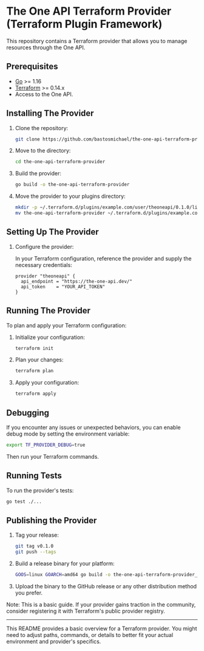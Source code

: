 # The One API Terraform Provider (Terraform Plugin Framework)

This repository contains a Terraform provider that allows you to manage resources through the One API.

## Prerequisites

- [Go](https://golang.org/doc/install) >= 1.16
- [Terraform](https://www.terraform.io/downloads.html) >= 0.14.x
- Access to the One API.

## Installing The Provider

1. Clone the repository:
   ```bash
   git clone https://github.com/bastosmichael/the-one-api-terraform-provider.git
   ```

2. Move to the directory:
   ```bash
   cd the-one-api-terraform-provider
   ```

3. Build the provider:
   ```bash
   go build -o the-one-api-terraform-provider
   ```

4. Move the provider to your plugins directory:
   ```bash
   mkdir -p ~/.terraform.d/plugins/example.com/user/theoneapi/0.1.0/linux_amd64
   mv the-one-api-terraform-provider ~/.terraform.d/plugins/example.com/user/theoneapi/0.1.0/linux_amd64
   ```

## Setting Up The Provider

1. Configure the provider:

   In your Terraform configuration, reference the provider and supply the necessary credentials:

   ```hcl
   provider "theoneapi" {
     api_endpoint = "https://the-one-api.dev/"
     api_token    = "YOUR_API_TOKEN"
   }
   ```

## Running The Provider

To plan and apply your Terraform configuration:

1. Initialize your configuration:

   ```bash
   terraform init
   ```

2. Plan your changes:

   ```bash
   terraform plan
   ```

3. Apply your configuration:

   ```bash
   terraform apply
   ```

## Debugging

If you encounter any issues or unexpected behaviors, you can enable debug mode by setting the environment variable:

```bash
export TF_PROVIDER_DEBUG=true
```

Then run your Terraform commands.

## Running Tests

To run the provider's tests:

```bash
go test ./...
```

## Publishing the Provider

1. Tag your release:

   ```bash
   git tag v0.1.0
   git push --tags
   ```

2. Build a release binary for your platform:

   ```bash
   GOOS=linux GOARCH=amd64 go build -o the-one-api-terraform-provider_v0.1.0
   ```

3. Upload the binary to the GitHub release or any other distribution method you prefer.

Note: This is a basic guide. If your provider gains traction in the community, consider registering it with Terraform's public provider registry.

---

This README provides a basic overview for a Terraform provider. You might need to adjust paths, commands, or details to better fit your actual environment and provider's specifics.